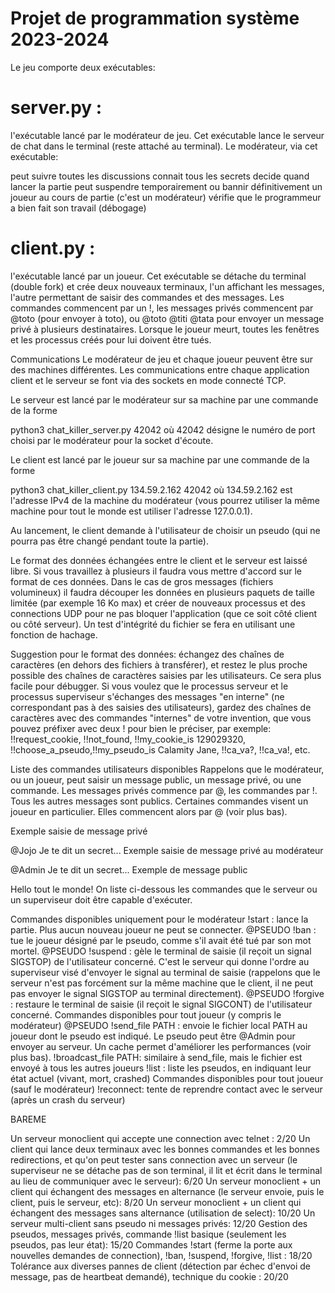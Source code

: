 # Projet de programmation système 2023-2024
Le jeu comporte deux exécutables:

# server.py : 
l'exécutable lancé par le modérateur de jeu. Cet exécutable lance le serveur de chat dans le terminal (reste attaché au terminal). Le modérateur, via cet exécutable:

peut suivre toutes les discussions
connait tous les secrets
decide quand lancer la partie
peut suspendre temporairement ou bannir définitivement un joueur au cours de partie (c'est un modérateur)
vérifie que le programmeur a bien fait son travail (débogage)


# client.py :
l'exécutable lancé par un joueur. Cet exécutable se détache du terminal (double fork) et crée deux nouveaux terminaux, l'un affichant les messages, l'autre permettant de saisir des commandes et des messages. Les commandes commencent par un !, les messages privés commencent par @toto (pour envoyer à toto), ou @toto @titi @tata pour envoyer un message privé à plusieurs destinataires. Lorsque le joueur meurt, toutes les fenêtres et les processus créés pour lui doivent être tués.


Communications
Le modérateur de jeu et chaque joueur peuvent être sur des machines différentes. Les communications entre chaque application client et le serveur se font via des sockets en mode connecté TCP.

Le serveur est lancé par le modérateur sur sa machine par une commande de la forme

python3 chat_killer_server.py 42042
où 42042 désigne le numéro de port choisi par le modérateur pour la socket d'écoute.

Le client est lancé par le joueur sur sa machine par une commande de la forme

python3 chat_killer_client.py 134.59.2.162 42042
où 134.59.2.162 est l'adresse IPv4 de la machine du modérateur (vous pourrez utiliser la même machine pour tout le monde est utiliser l'adresse 127.0.0.1).

Au lancement, le client demande à l'utilisateur de choisir un pseudo (qui ne pourra pas être changé pendant toute la partie).

Le format des données échangées entre le client et le serveur est laissé libre. Si vous travaillez à plusieurs il faudra vous mettre d'accord sur le format de ces données. Dans le cas de gros messages (fichiers volumineux) il faudra découper les données en plusieurs paquets de taille limitée (par exemple 16 Ko max) et créer de nouveaux processus et des connections UDP pour ne pas bloquer l'application (que ce soit côté client ou côté serveur). Un test d'intégrité du fichier se fera en utilisant une fonction de hachage.

Suggestion pour le format des données: échangez des chaînes de caractères (en dehors des fichiers à transférer), et restez le plus proche possible des chaînes de caractères saisies par les utilisateurs. Ce sera plus facile pour débugger. Si vous voulez que le processus serveur et le processus superviseur s'échanges des messages "en interne" (ne correspondant pas à des saisies des utilisateurs), gardez des chaînes de caractères avec des commandes "internes" de votre invention, que vous pouvez préfixer avec deux ! pour bien le préciser, par exemple: !!request_cookie, !!not_found, !!my_cookie_is 129029320, !!choose_a_pseudo,!!my_pseudo_is Calamity Jane, !!ca_va?, !!ca_va!, etc.


Liste des commandes utilisateurs disponibles
Rappelons que le modérateur, ou un joueur, peut saisir un message public, un message privé, ou une commande. Les messages privés commence par @, les commandes par !. Tous les autres messages sont publics. Certaines commandes visent un joueur en particulier. Elles commencent alors par @ (voir plus bas).

Exemple saisie de message privé

@Jojo Je te dit un secret...
Exemple saisie de message privé au modérateur

@Admin Je te dit un secret...
Exemple de message public

Hello tout le monde!
On liste ci-dessous les commandes que le serveur ou un superviseur doit être capable d'exécuter.

Commandes disponibles uniquement pour le modérateur
!start : lance la partie. Plus aucun nouveau joueur ne peut se connecter.
@PSEUDO !ban : tue le joueur désigné par le pseudo, comme s'il avait été tué par son mot mortel.
@PSEUDO !suspend : gèle le terminal de saisie (il reçoit un signal SIGSTOP) de l'utilisateur concerné. C'est le serveur qui donne l'ordre au superviseur visé d'envoyer le signal au terminal de saisie (rappelons que le serveur n'est pas forcément sur la même machine que le client, il ne peut pas envoyer le signal SIGSTOP au terminal directement).
@PSEUDO !forgive : restaure le terminal de saisie (il reçoit le signal SIGCONT) de l'utilisateur concerné.
Commandes disponibles pour tout joueur (y compris le modérateur)
@PSEUDO !send_file PATH : envoie le fichier local PATH au joueur dont le pseudo est indiqué. Le pseudo peut être @Admin pour envoyer au serveur. Un cache permet d'améliorer les performances (voir plus bas).
!broadcast_file PATH: similaire à send_file, mais le fichier est envoyé à tous les autres joueurs
!list : liste les pseudos, en indiquant leur état actuel (vivant, mort, crashed)
Commandes disponibles pour tout joueur (sauf le modérateur)
!reconnect: tente de reprendre contact avec le serveur (après un crash du serveur)



BAREME 

Un serveur monoclient qui accepte une connection avec telnet : 2/20
Un client qui lance deux terminaux avec les bonnes commandes et les bonnes redirections, et qu'on peut tester sans connection avec un serveur (le superviseur ne se détache pas de son terminal, il lit et écrit dans le terminal au lieu de communiquer avec le serveur): 6/20
Un serveur monoclient + un client qui échangent des messages en alternance (le serveur envoie, puis le client, puis le serveur, etc): 8/20
Un serveur monoclient + un client qui échangent des messages sans alternance (utilisation de select): 10/20
Un serveur multi-client sans pseudo ni messages privés: 12/20
Gestion des pseudos, messages privés, commande !list basique (seulement les pseudos, pas leur état): 15/20
Commandes !start (ferme la porte aux nouvelles demandes de connection), !ban, !suspend, !forgive, !list : 18/20
Tolérance aux diverses pannes de client (détection par échec d'envoi de message, pas de heartbeat demandé), technique du cookie : 20/20
